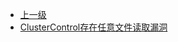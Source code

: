 * [上一级](docs/wy876_poc/)
* [ClusterControl存在任意文件读取漏洞](docs/wy876_poc/ClusterControl/ClusterControl%E5%AD%98%E5%9C%A8%E4%BB%BB%E6%84%8F%E6%96%87%E4%BB%B6%E8%AF%BB%E5%8F%96%E6%BC%8F%E6%B4%9E.md)
